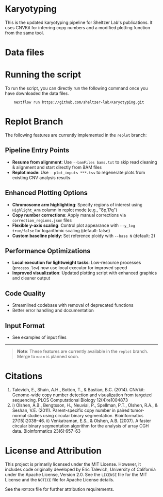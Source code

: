 # Karyotyping
This is the updated karyotyping pipeline for Sheltzer Lab's publications. It uses CNVKit for inferring copy numbers and a modified plotting function from the same tool. 

# Data files

# Running the script

To run the script, you can directly run the following command once you have downloaded the data files.
```
    nextflow run https://github.com/sheltzer-lab/Karyotyping.git
```

# Replot Branch
The following features are currently implemented in the `replot` branch:

## Pipeline Entry Points

- **Resume from alignment**: Use `--bamFiles bams.txt` to skip read cleaning  & alignment and start directly from BAM files
- **Replot mode**: Use `--plot_inputs ***.tsv` to regenerate plots from existing CNV analysis results

## Enhanced Plotting Options

- **Chromosome arm highlighting**: Specify regions of interest using `Highlight_Arm` column in replot mode (e.g., "8p,17q")
- **Copy number corrections**: Apply manual corrections via `correction_regions.json` files
- **Flexible y-axis scaling**: Control plot appearance with `--y_log true/false` for logarithmic scaling (default: false)
- **Custom baseline ploidy**: Set reference ploidy with `--base N` (default: 2)

## Performance Optimizations

- **Local execution for lightweight tasks**: Low-resource processes (`process_low`) now use local executor for improved speed
- **Improved visualization**: Updated plotting script with enhanced graphics and cleaner output

## Code Quality

- Streamlined codebase with removal of deprecated functions
- Better error handling and documentation

## Input Format
- See examples of input files

---

> **Note**: These features are currently available in the `replot` branch. Merge to `main` is planned soon.

# Citations

1. Talevich, E., Shain, A.H., Botton, T., & Bastian, B.C. (2014). CNVkit: Genome-wide copy number detection and visualization from targeted sequencing. PLOS Computational Biology 12(4):e1004873
2. i) Olshen, A.B., Bengtsson, H., Neuvial, P., Spellman, P.T., Olshen, R.A., & Seshan, V.E. (2011). Parent-specific copy number in paired tumor-normal studies using circular binary segmentation. Bioinformatics 27(15):2038–46.
  ii) Venkatraman, E.S., & Olshen, A.B. (2007). A faster circular binary segmentation algorithm for the analysis of array CGH data. Bioinformatics 23(6):657–63

# License and Attribution

This project is primarily licensed under the MIT License. However, it includes code originally developed by Eric Talevich, University of California under the Apache License, Version 2.0. See the `LICENSE` file for the MIT License and the `NOTICE` file for Apache License details.

See the `NOTICE` file for further attribution requirements.
